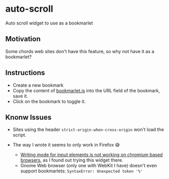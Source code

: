 # auto-scroll
Auto scroll widget to use as a bookmarlet 

## Motivation
Some chords web sites don't have this feature, so why not have it as a bookmarlet?

## Instructions
* Create a new bookmark
* Copy the content of [bookmarlet.js](./bookmarlet.js) into the URL field of the bookmark, save it.
* Click on the bookmark to toggle it.


## Knonw Issues
* Sites using the header `strict-origin-when-cross-origin` won't load the script.

* The way I wrote it seems to only work in Firefox 😅
  - [Writing mode for input elements is not working on chromium based browsers](https://bugs.chromium.org/p/chromium/issues/detail?id=681917&q=meter%20writing-mode&can=2), as I found out trying this widget there. 
  - Gnome Web browser (only one with WebKit I have) doesn't even support bookmarlets: `SyntaxError: Unexpected token '%'`
